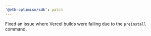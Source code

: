 ```yaml
---
'@eth-optimism/sdk': patch
---
```


Fixed an issue where Vercel builds were failing due to the `preinstall` command.
